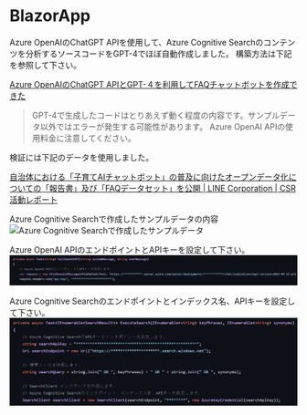 # BlazorApp

Azure OpenAIのChatGPT APIを使用して、Azure Cognitive Searchのコンテンツを分析するソースコードをGPT-4でほぼ自動作成しました。
構築方法は下記を参照して下さい。

[Azure OpenAIのChatGPT APIとGPT-４を利用してFAQチャットボットを作成できた](https://blog.jbs.co.jp/entry/2023/04/05/130703)
>GPT-4で生成したコードはとりあえず動く程度の内容です。サンプルデータ以外ではエラーが発生する可能性があります。
>Azure OpenAI APIの使用料金に注意してください。

検証には下記のデータを使用しました。

[自治体における「子育てAIチャットボット」の普及に向けたオープンデータ化についての「報告書」及び「FAQデータセット」を公開 | LINE Corporation | CSR活動レポート](https://linecorp.com/ja/csr/newslist/ja/2020/260)

Azure Cognitive Searchで作成したサンプルデータの内容
![Azure Cognitive Searchで作成したサンプルデータ](https://cdn-ak.f.st-hatena.com/images/fotolife/j/jbs_mkabuki/20230329/20230329165058.png)

Azure OpenAI APIのエンドポイントとAPIキーを設定して下さい。
![Azure OpenAI APIのエンドポイントとAPIキー](https://github.com/mkabuki/BlazorApp/blob/master/image/CallOpenAIAPI%E3%81%AE%E8%A8%AD%E5%AE%9A.png?raw=true)

Azure Cognitive Searchのエンドポイントとインデックス名、APIキーを設定して下さい。
![Azure Cognitive Searchのエンドポイントとインデックス名とAPIキー](https://github.com/mkabuki/BlazorApp/blob/master/image/ExecuteSearch%E3%81%AE%E8%A8%AD%E5%AE%9A.png?raw=true)



